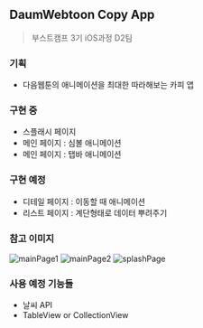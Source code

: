 ## DaumWebtoon Copy App
> 부스트캠프 3기 iOS과정 D2팀

### 기획
 - 다음웹툰의 애니메이션을 최대한 따라해보는 카피 앱
 
### 구현 중
 - 스플래시 페이지
 - 메인 페이지 : 심볼 애니메이션
 - 메인 페이지 : 탭바 애니메이션
 
 ### 구현 예정
 - 디테일 페이지 : 이동할 때 애니메이션
 - 리스트 페이지 : 계단형태로 데이터 뿌려주기

### 참고 이미지
![mainPage1](./image/mainPage1.png)
![mainPage2](./image/mainPage2.png)
![splashPage](./image/splashPage.png)

### 사용 예정 기능들
 - 날씨 API
 - TableView or CollectionView
